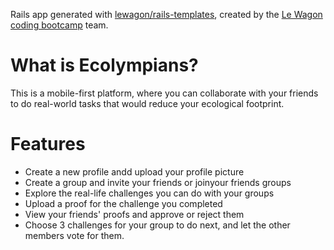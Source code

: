 Rails app generated with [lewagon/rails-templates](https://github.com/lewagon/rails-templates), created by the [Le Wagon coding bootcamp](https://www.lewagon.com) team. 
# What is Ecolympians?
This is a mobile-first platform, where you can collaborate with your friends to do real-world tasks that would reduce your ecological footprint.

# Features
- Create a new profile andd upload your profile picture
- Create a group and invite your friends or joinyour friends groups
- Explore the real-life challenges you can do with your groups
- Upload a proof for the challenge you completed
- View your friends' proofs and approve or reject them
- Choose 3 challenges for your group to do next, and let the other members vote for them. 
